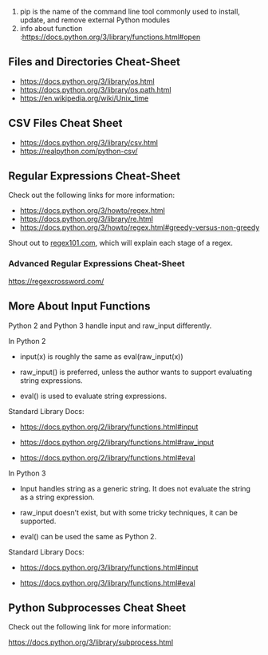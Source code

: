 1. pip   is the name of the command line tool commonly used to install, update, and remove external Python modules
2. info about function :https://docs.python.org/3/library/functions.html#open 
## Files and Directories Cheat-Sheet
- https://docs.python.org/3/library/os.html
- https://docs.python.org/3/library/os.path.html
- https://en.wikipedia.org/wiki/Unix_time
## CSV Files Cheat Sheet
- https://docs.python.org/3/library/csv.html
- https://realpython.com/python-csv/

## Regular Expressions Cheat-Sheet
Check out the following links for more information:

- https://docs.python.org/3/howto/regex.html
- https://docs.python.org/3/library/re.html
- https://docs.python.org/3/howto/regex.html#greedy-versus-non-greedy

Shout out to [regex101.com](https://www.coursera.org/learn/python-operating-system/supplement/NVXqf/regular-expressions-cheat-sheet#:~:text=Module%20Review-,Regular%20Expressions%20Cheat%2DSheet,regex101.com%2C%20which%20will%20explain%20each%20stage%20of%20a%20regex.,-Mark%20as%20completed), which will explain each stage of a regex. 
### Advanced Regular Expressions Cheat-Sheet
https://regexcrossword.com/

## More About Input Functions
Python 2 and Python 3 handle input and raw_input differently.

In Python 2

- input(x) is roughly the same as eval(raw_input(x))

- raw_input() is preferred, unless the author wants to support evaluating string expressions.

- eval() is used to evaluate string expressions.

Standard Library Docs:

- https://docs.python.org/2/library/functions.html#input

- https://docs.python.org/2/library/functions.html#raw_input

- https://docs.python.org/2/library/functions.html#eval

In Python 3

- Input handles string as a generic string. It does not evaluate the string as a string expression.

- raw_input doesn’t exist, but with some tricky techniques, it can be supported.

- eval() can be used the same as Python 2.

Standard Library Docs: 

- https://docs.python.org/3/library/functions.html#input

- https://docs.python.org/3/library/functions.html#eval

## Python Subprocesses Cheat Sheet
Check out the following link for more information:

https://docs.python.org/3/library/subprocess.html
